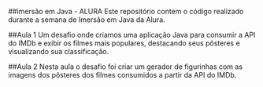 ##imersão em Java - ALURA
Este repositório contem o código realizado durante a semana de Imersão em Java da Alura.

##Aula 1
Um desafio onde criamos uma aplicação Java para consumir a API do IMDb e exibir os filmes mais populares, destacando seus pôsteres e visualizando sua classificação.

##Aula 2
Nesta aula o desafio foi criar um gerador de figurinhas com as imagens dos pôsteres dos filmes consumidos a partir da API do IMDb.
